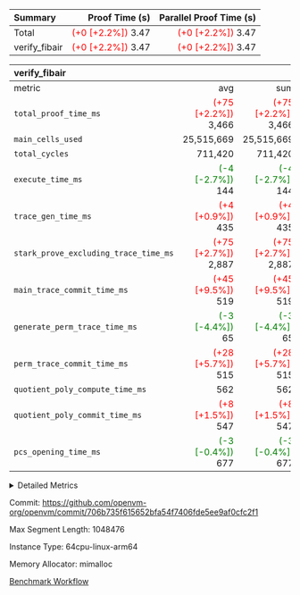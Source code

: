 | Summary | Proof Time (s) | Parallel Proof Time (s) |
|:---|---:|---:|
| Total | <span style='color: red'>(+0 [+2.2%])</span> 3.47 | <span style='color: red'>(+0 [+2.2%])</span> 3.47 |
| verify_fibair | <span style='color: red'>(+0 [+2.2%])</span> 3.47 | <span style='color: red'>(+0 [+2.2%])</span> 3.47 |


| verify_fibair |||||
|:---|---:|---:|---:|---:|
|metric|avg|sum|max|min|
| `total_proof_time_ms ` | <span style='color: red'>(+75 [+2.2%])</span> 3,466 | <span style='color: red'>(+75 [+2.2%])</span> 3,466 | <span style='color: red'>(+75 [+2.2%])</span> 3,466 | <span style='color: red'>(+75 [+2.2%])</span> 3,466 |
| `main_cells_used     ` |  25,515,669 |  25,515,669 |  25,515,669 |  25,515,669 |
| `total_cycles        ` |  711,420 |  711,420 |  711,420 |  711,420 |
| `execute_time_ms     ` | <span style='color: green'>(-4 [-2.7%])</span> 144 | <span style='color: green'>(-4 [-2.7%])</span> 144 | <span style='color: green'>(-4 [-2.7%])</span> 144 | <span style='color: green'>(-4 [-2.7%])</span> 144 |
| `trace_gen_time_ms   ` | <span style='color: red'>(+4 [+0.9%])</span> 435 | <span style='color: red'>(+4 [+0.9%])</span> 435 | <span style='color: red'>(+4 [+0.9%])</span> 435 | <span style='color: red'>(+4 [+0.9%])</span> 435 |
| `stark_prove_excluding_trace_time_ms` | <span style='color: red'>(+75 [+2.7%])</span> 2,887 | <span style='color: red'>(+75 [+2.7%])</span> 2,887 | <span style='color: red'>(+75 [+2.7%])</span> 2,887 | <span style='color: red'>(+75 [+2.7%])</span> 2,887 |
| `main_trace_commit_time_ms` | <span style='color: red'>(+45 [+9.5%])</span> 519 | <span style='color: red'>(+45 [+9.5%])</span> 519 | <span style='color: red'>(+45 [+9.5%])</span> 519 | <span style='color: red'>(+45 [+9.5%])</span> 519 |
| `generate_perm_trace_time_ms` | <span style='color: green'>(-3 [-4.4%])</span> 65 | <span style='color: green'>(-3 [-4.4%])</span> 65 | <span style='color: green'>(-3 [-4.4%])</span> 65 | <span style='color: green'>(-3 [-4.4%])</span> 65 |
| `perm_trace_commit_time_ms` | <span style='color: red'>(+28 [+5.7%])</span> 515 | <span style='color: red'>(+28 [+5.7%])</span> 515 | <span style='color: red'>(+28 [+5.7%])</span> 515 | <span style='color: red'>(+28 [+5.7%])</span> 515 |
| `quotient_poly_compute_time_ms` |  562 |  562 |  562 |  562 |
| `quotient_poly_commit_time_ms` | <span style='color: red'>(+8 [+1.5%])</span> 547 | <span style='color: red'>(+8 [+1.5%])</span> 547 | <span style='color: red'>(+8 [+1.5%])</span> 547 | <span style='color: red'>(+8 [+1.5%])</span> 547 |
| `pcs_opening_time_ms ` | <span style='color: green'>(-3 [-0.4%])</span> 677 | <span style='color: green'>(-3 [-0.4%])</span> 677 | <span style='color: green'>(-3 [-0.4%])</span> 677 | <span style='color: green'>(-3 [-0.4%])</span> 677 |



<details>
<summary>Detailed Metrics</summary>

|  | verify_program_compile_ms | total_cells | stark_prove_excluding_trace_time_ms | quotient_poly_compute_time_ms | quotient_poly_commit_time_ms | perm_trace_commit_time_ms | pcs_opening_time_ms | main_trace_commit_time_ms |
| --- | --- | --- | --- | --- | --- | --- | --- |
|  | 4 | 65,536 | 68 | 3 | 13 | 0 | 34 | 17 | 

| air_name | rows | quotient_deg | main_cols | interactions | constraints | cells |
| --- | --- | --- | --- | --- | --- | --- |
| AccessAdapterAir<2> |  | 4 |  | 5 | 12 |  | 
| AccessAdapterAir<4> |  | 4 |  | 5 | 12 |  | 
| AccessAdapterAir<8> |  | 4 |  | 5 | 12 |  | 
| FibonacciAir | 32,768 | 1 | 2 |  | 5 | 65,536 | 
| FriReducedOpeningAir |  | 4 |  | 35 | 59 |  | 
| NativePoseidon2Air<BabyBearParameters>, 1> |  | 4 |  | 31 | 302 |  | 
| PhantomAir |  | 4 |  | 3 | 4 |  | 
| ProgramAir |  | 1 |  | 1 | 4 |  | 
| VariableRangeCheckerAir |  | 1 |  | 1 | 4 |  | 
| VmAirWrapper<BranchNativeAdapterAir, BranchEqualCoreAir<1> |  | 2 |  | 11 | 23 |  | 
| VmAirWrapper<JalNativeAdapterAir, JalCoreAir> |  | 4 |  | 7 | 6 |  | 
| VmAirWrapper<NativeAdapterAir<2, 0>, PublicValuesCoreAir> |  | 4 |  | 11 | 22 |  | 
| VmAirWrapper<NativeAdapterAir<2, 1>, FieldArithmeticCoreAir> |  | 4 |  | 15 | 23 |  | 
| VmAirWrapper<NativeLoadStoreAdapterAir<1>, NativeLoadStoreCoreAir<1> |  | 4 |  | 15 | 20 |  | 
| VmAirWrapper<NativeLoadStoreAdapterAir<4>, NativeLoadStoreCoreAir<4> |  | 4 |  | 15 | 20 |  | 
| VmAirWrapper<NativeVectorizedAdapterAir<4>, FieldExtensionCoreAir> |  | 4 |  | 15 | 23 |  | 
| VmConnectorAir |  | 4 |  | 3 | 8 |  | 
| VolatileBoundaryAir |  | 4 |  | 4 | 16 |  | 

| group | trace_gen_time_ms | total_proof_time_ms | total_cycles | total_cells | stark_prove_excluding_trace_time_ms | quotient_poly_compute_time_ms | quotient_poly_commit_time_ms | perm_trace_commit_time_ms | pcs_opening_time_ms | main_trace_commit_time_ms | main_cells_used | generate_perm_trace_time_ms | execute_time_ms |
| --- | --- | --- | --- | --- | --- | --- | --- | --- | --- | --- | --- | --- | --- |
| verify_fibair | 435 | 3,466 | 711,420 | 72,898,584 | 2,887 | 562 | 547 | 515 | 677 | 519 | 25,515,669 | 65 | 144 | 

| group | air_name | rows | prep_cols | perm_cols | main_cols | cells |
| --- | --- | --- | --- | --- | --- | --- |
| verify_fibair | AccessAdapterAir<2> | 131,072 |  | 16 | 11 | 3,538,944 | 
| verify_fibair | AccessAdapterAir<4> | 65,536 |  | 16 | 13 | 1,900,544 | 
| verify_fibair | AccessAdapterAir<8> | 32,768 |  | 16 | 17 | 1,081,344 | 
| verify_fibair | FriReducedOpeningAir | 512 |  | 76 | 64 | 71,680 | 
| verify_fibair | NativePoseidon2Air<BabyBearParameters>, 1> | 8,192 |  | 36 | 348 | 3,145,728 | 
| verify_fibair | PhantomAir | 16,384 |  | 8 | 6 | 229,376 | 
| verify_fibair | ProgramAir | 8,192 |  | 8 | 10 | 147,456 | 
| verify_fibair | VariableRangeCheckerAir | 262,144 | 2 | 8 | 1 | 2,359,296 | 
| verify_fibair | VmAirWrapper<BranchNativeAdapterAir, BranchEqualCoreAir<1> | 262,144 |  | 28 | 23 | 13,369,344 | 
| verify_fibair | VmAirWrapper<JalNativeAdapterAir, JalCoreAir> | 32,768 |  | 12 | 10 | 720,896 | 
| verify_fibair | VmAirWrapper<NativeAdapterAir<2, 1>, FieldArithmeticCoreAir> | 524,288 |  | 20 | 30 | 26,214,400 | 
| verify_fibair | VmAirWrapper<NativeLoadStoreAdapterAir<1>, NativeLoadStoreCoreAir<1> | 262,144 |  | 36 | 25 | 15,990,784 | 
| verify_fibair | VmAirWrapper<NativeLoadStoreAdapterAir<4>, NativeLoadStoreCoreAir<4> | 16,384 |  | 36 | 34 | 1,146,880 | 
| verify_fibair | VmAirWrapper<NativeVectorizedAdapterAir<4>, FieldExtensionCoreAir> | 8,192 |  | 20 | 40 | 491,520 | 
| verify_fibair | VmConnectorAir | 2 | 1 | 8 | 4 | 24 | 
| verify_fibair | VolatileBoundaryAir | 131,072 |  | 8 | 11 | 2,490,368 | 

</details>


Commit: https://github.com/openvm-org/openvm/commit/706b735f615652bfa54f7406fde5ee9af0cfc2f1

Max Segment Length: 1048476

Instance Type: 64cpu-linux-arm64

Memory Allocator: mimalloc

[Benchmark Workflow](https://github.com/openvm-org/openvm/actions/runs/12850834224)
